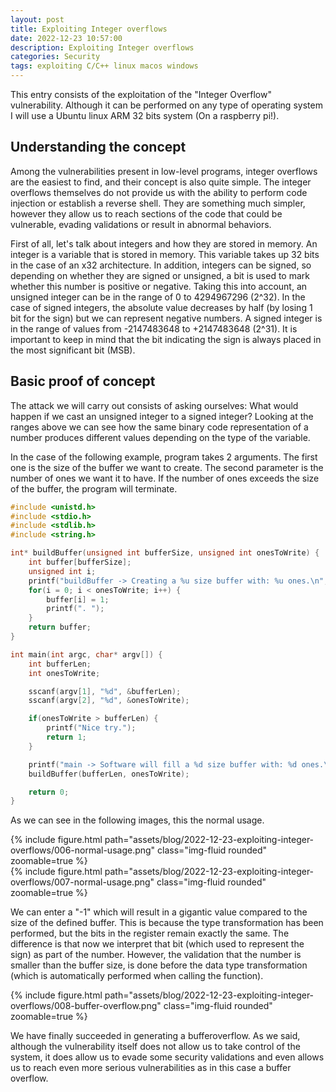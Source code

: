 ```yaml
---
layout: post
title: Exploiting Integer overflows
date: 2022-12-23 10:57:00
description: Exploiting Integer overflows
categories: Security
tags: exploiting C/C++ linux macos windows
---
```


This entry consists of the exploitation of the "Integer Overflow" vulnerability. Although it can be performed on any type of operating system I will use a Ubuntu linux ARM 32 bits system (On a raspberry pi!).

## Understanding the concept

Among the vulnerabilities present in low-level programs, integer overflows are the easiest to find, and their concept is also quite simple. The integer overflows themselves do not provide us with the ability to perform code injection or establish a reverse shell. They are something much simpler, however they allow us to reach sections of the code that could be vulnerable, evading validations or result in abnormal behaviors.

First of all, let's talk about integers and how they are stored in memory. An integer is a variable that is stored in memory. This variable takes up 32 bits in the case of an x32 architecture. In addition, integers can be signed, so depending on whether they are signed or unsigned, a bit is used to mark whether this number is positive or negative. Taking this into account, an unsigned integer can be in the range of 0 to 4294967296 (2^32). 
In the case of signed integers, the absolute value decreases by half (by losing 1 bit for the sign) but we can represent negative numbers. A signed integer is in the range of values from -2147483648 to +2147483648 (2^31). It is important to keep in mind that the bit indicating the sign is always placed in the most significant bit (MSB).

## Basic proof of concept

The attack we will carry out consists of asking ourselves: What would happen if we cast an unsigned integer to a signed integer? Looking at the ranges above we can see how the same binary code representation of a number produces different values depending on the type of the variable. 

In the case of the following example, program takes 2 arguments. The first one is the size of the buffer we want to create. The second parameter is the number of ones we want it to have. If the number of ones exceeds the size of the buffer, the program will terminate.

```c
#include <unistd.h>
#include <stdio.h>
#include <stdlib.h>
#include <string.h>

int* buildBuffer(unsigned int bufferSize, unsigned int onesToWrite) {
	int buffer[bufferSize];
	unsigned int i;
	printf("buildBuffer -> Creating a %u size buffer with: %u ones.\n", bufferSize, onesToWrite);
	for(i = 0; i < onesToWrite; i++) {
		buffer[i] = 1;
		printf(". ");
	}
	return buffer;
}

int main(int argc, char* argv[]) {
	int bufferLen;
	int onesToWrite;

	sscanf(argv[1], "%d", &bufferLen);
	sscanf(argv[2], "%d", &onesToWrite);

	if(onesToWrite > bufferLen) {
		printf("Nice try.");
		return 1;
	}

	printf("main -> Software will fill a %d size buffer with: %d ones.\n", bufferLen, onesToWrite);
	buildBuffer(bufferLen, onesToWrite);

	return 0;
}
```

As we can see in the following images, this the normal usage.

<div class="row mt-3">
    <div class="col-sm mt-3 mt-md-0">
        {% include figure.html path="assets/blog/2022-12-23-exploiting-integer-overflows/006-normal-usage.png" class="img-fluid rounded" zoomable=true %}
    </div>
    <div class="col-sm mt-3 mt-md-0">
        {% include figure.html path="assets/blog/2022-12-23-exploiting-integer-overflows/007-normal-usage.png" class="img-fluid rounded" zoomable=true %}
    </div>
</div>

We can enter a "-1" which will result in a gigantic value compared to the size of the defined buffer. This is because the type transformation has been performed, but the bits in the register remain exactly the same. The difference is that now we interpret that bit (which used to represent the sign) as part of the number. However, the validation that the number is smaller than the buffer size, is done before the data type transformation (which is automatically performed when calling the function).

<div class="row mt-3">
    <div class="col-sm mt-3 mt-md-0">
        {% include figure.html path="assets/blog/2022-12-23-exploiting-integer-overflows/008-buffer-overflow.png" class="img-fluid rounded" zoomable=true %}
    </div>
</div>

We have finally succeeded in generating a bufferoverflow. As we said, although the vulnerability itself does not allow us to take control of the system, it does allow us to evade some security validations and even allows us to reach even more serious vulnerabilities as in this case a buffer overflow.
